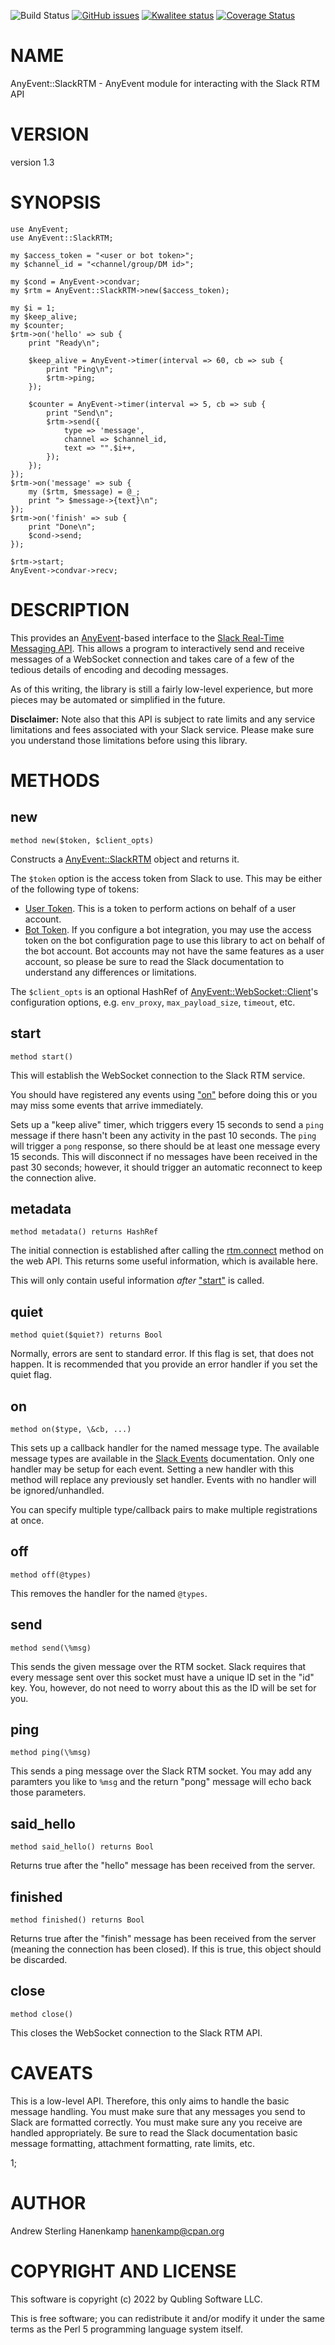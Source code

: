 ![Build Status](https://github.com/zostay/AnyEvent-SlackRTM/actions/workflows/test.yaml/badge.svg)
[![GitHub issues](https://img.shields.io/github/issues/zostay/AnyEvent-SlackRTM.svg)](https://github.com/zostay/AnyEvent-SlackRTM/issues)
[![Kwalitee status](https://cpants.cpanauthors.org/dist/AnyEvent-SlackRTM.png)](https://cpants.cpanauthors.org/dist/AnyEvent-SlackRTM)
[![Coverage Status](https://coveralls.io/repos/zostay/AnyEvent-SlackRTM/badge.svg?branch=master)](https://coveralls.io/r/zostay/AnyEvent-SlackRTM?branch=master)

# NAME

AnyEvent::SlackRTM - AnyEvent module for interacting with the Slack RTM API

# VERSION

version 1.3

# SYNOPSIS

    use AnyEvent;
    use AnyEvent::SlackRTM;

    my $access_token = "<user or bot token>";
    my $channel_id = "<channel/group/DM id>";

    my $cond = AnyEvent->condvar;
    my $rtm = AnyEvent::SlackRTM->new($access_token);

    my $i = 1;
    my $keep_alive;
    my $counter;
    $rtm->on('hello' => sub {
        print "Ready\n";

        $keep_alive = AnyEvent->timer(interval => 60, cb => sub {
            print "Ping\n";
            $rtm->ping;
        });

        $counter = AnyEvent->timer(interval => 5, cb => sub {
            print "Send\n";
            $rtm->send({
                type => 'message',
                channel => $channel_id,
                text => "".$i++,
            });
        });
    });
    $rtm->on('message' => sub {
        my ($rtm, $message) = @_;
        print "> $message->{text}\n";
    });
    $rtm->on('finish' => sub {
        print "Done\n";
        $cond->send;
    });

    $rtm->start;
    AnyEvent->condvar->recv;

# DESCRIPTION

This provides an [AnyEvent](https://metacpan.org/pod/AnyEvent)-based interface to the [Slack Real-Time Messaging API](https://api.slack.com/rtm). This allows a program to interactively send and receive messages of a WebSocket connection and takes care of a few of the tedious details of encoding and decoding messages.

As of this writing, the library is still a fairly low-level experience, but more pieces may be automated or simplified in the future.

**Disclaimer:** Note also that this API is subject to rate limits and any service limitations and fees associated with your Slack service. Please make sure you understand those limitations before using this library.

# METHODS

## new

    method new($token, $client_opts)

Constructs a [AnyEvent::SlackRTM](https://metacpan.org/pod/AnyEvent%3A%3ASlackRTM) object and returns it.

The `$token` option is the access token from Slack to use. This may be either of the following type of tokens:

- [User Token](https://api.slack.com/tokens). This is a token to perform actions on behalf of a user account.
- [Bot Token](https://slack.com/services/new/bot). If you configure a bot integration, you may use the access token on the bot configuration page to use this library to act on behalf of the bot account. Bot accounts may not have the same features as a user account, so please be sure to read the Slack documentation to understand any differences or limitations.

The `$client_opts` is an optional HashRef of [AnyEvent::WebSocket::Client](https://metacpan.org/pod/AnyEvent%3A%3AWebSocket%3A%3AClient)'s configuration options, e.g. `env_proxy`, `max_payload_size`, `timeout`, etc.

## start

    method start()

This will establish the WebSocket connection to the Slack RTM service.

You should have registered any events using ["on"](#on) before doing this or you may miss some events that arrive immediately.

Sets up a "keep alive" timer,
which triggers every 15 seconds to send a `ping` message
if there hasn't been any activity in the past 10 seconds.
The `ping` will trigger a `pong` response,
so there should be at least one message every 15 seconds.
This will disconnect if no messages have been received in the past 30 seconds;
however, it should trigger an automatic reconnect to keep the connection alive.

## metadata

    method metadata() returns HashRef

The initial connection is established after calling the
[rtm.connect](https://api.slack.com/methods/rtm.connect) method on the web API.
This returns some useful information, which is available here.

This will only contain useful information _after_ ["start"](#start) is called.

## quiet

    method quiet($quiet?) returns Bool

Normally, errors are sent to standard error. If this flag is set, that does not happen. It is recommended that you provide an error handler if you set the quiet flag.

## on

    method on($type, \&cb, ...)

This sets up a callback handler for the named message type. The available message types are available in the [Slack Events](https://api.slack.com/events) documentation. Only one handler may be setup for each event. Setting a new handler with this method will replace any previously set handler. Events with no handler will be ignored/unhandled.

You can specify multiple type/callback pairs to make multiple registrations at once.

## off

    method off(@types)

This removes the handler for the named `@types`.

## send

    method send(\%msg)

This sends the given message over the RTM socket. Slack requires that every message sent over this socket must have a unique ID set in the "id" key. You, however, do not need to worry about this as the ID will be set for you.

## ping

    method ping(\%msg)

This sends a ping message over the Slack RTM socket. You may add any paramters you like to `%msg` and the return "pong" message will echo back those parameters.

## said\_hello

    method said_hello() returns Bool

Returns true after the "hello" message has been received from the server.

## finished

    method finished() returns Bool

Returns true after the "finish" message has been received from the server (meaning the connection has been closed). If this is true, this object should be discarded.

## close

    method close()

This closes the WebSocket connection to the Slack RTM API.

# CAVEATS

This is a low-level API. Therefore, this only aims to handle the basic message
handling. You must make sure that any messages you send to Slack are formatted
correctly. You must make sure any you receive are handled appropriately. Be sure
to read the Slack documentation basic message formatting, attachment formatting,
rate limits, etc.

1;

# AUTHOR

Andrew Sterling Hanenkamp <hanenkamp@cpan.org>

# COPYRIGHT AND LICENSE

This software is copyright (c) 2022 by Qubling Software LLC.

This is free software; you can redistribute it and/or modify it under
the same terms as the Perl 5 programming language system itself.
